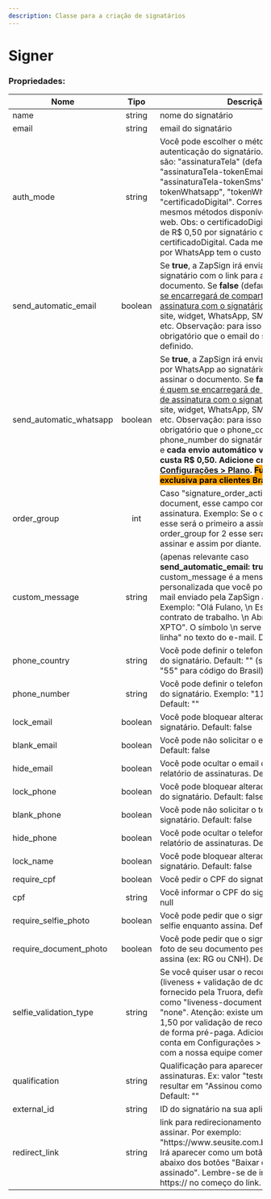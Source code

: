 ```yaml
---
description: Classe para a criação de signatários
---
```


# Signer

### Propriedades:

<table><thead><tr><th>Nome</th><th width="148.33333333333331" align="center">Tipo</th><th>Descrição</th></tr></thead><tbody><tr><td>name</td><td align="center">string</td><td>nome do signatário</td></tr><tr><td>email</td><td align="center">string</td><td>email do signatário</td></tr><tr><td>auth_mode</td><td align="center">string</td><td>Você pode escolher o método de autenticação do signatário. Valores possíveis são: "assinaturaTela" (default), "tokenEmail", "assinaturaTela-tokenEmail", "tokenSms", "assinaturaTela-tokenSms", "assinaturaTela-tokenWhatsapp", "tokenWhatsapp" e "certificadoDigital". Correspondem aos mesmos métodos disponíveis na interface web. Obs: o certificadoDigital tem um custo de R$ 0,50 por signatário que assinar com certificadoDigital. Cada mensagem enviada por WhatsApp tem o custo de R$ 0,50.</td></tr><tr><td>send_automatic_email</td><td align="center">boolean</td><td>Se <strong>true</strong>, a ZapSign irá enviar um e-mail ao signatário com o link para assinar o documento. Se <strong>false</strong> (default), <a href="https://docs.zapsign.com.br/documentos/criar-documento#o-que-fazer-com-a-resposta">você é quem se encarregará de compartilhar o link de assinatura com o signatário</a>, seja pelo seu site, widget, WhatsApp, SMS, e-mail, chat etc. Observação: para isso funcionar, é obrigatório que o email do signatário seja definido.</td></tr><tr><td>send_automatic_whatsapp</td><td align="center">boolean</td><td>Se <strong>true</strong>, a ZapSign irá enviar uma mensagem por WhatsApp ao signatário com o link para assinar o documento. Se <strong>false</strong> (default), <a href="https://docs.zapsign.com.br/documentos/criar-documento#o-que-fazer-com-a-resposta">você é quem se encarregará de compartilhar o link de assinatura com o signatário</a>, seja pelo seu site, widget, WhatsApp, SMS, e-mail, chat etc. Observação: para isso funcionar, é obrigatório que o phone_country e phone_number do signatário sejam definidos e <strong>cada envio automático via WhatsApp custa R$ 0,50. Adicione créditos em</strong> <a href="https://app.zapsign.com.br/conta/configuracoes?tab=plans"><strong>Configurações > Plano</strong></a><strong>. </strong><mark style="background-color:orange;"><strong>Funcionalidade exclusiva para clientes Brasil.</strong></mark></td></tr><tr><td>order_group</td><td align="center">int</td><td>Caso "signature_order_active" esteja ativo no document, esse campo controla a ordem de assinatura. Exemplo: Se o order_group é 1, esse será o primeiro a assinar, se o order_group for 2 esse será o segundo a assinar e assim por diante.</td></tr><tr><td>custom_message</td><td align="center">string</td><td>(apenas relevante caso <strong>send_automatic_email: true</strong>). A custom_message é a mensagem personalizada que você pode inserir no e-mail enviado pela ZapSign ao signatário. Exemplo: "Olá Fulano, \n Este é o seu contrato de trabalho. \n Abraços, Equipe XPTO". O símbolo \n serve para "pular uma linha" no texto do e-mail. Default: ""</td></tr><tr><td>phone_country</td><td align="center">string</td><td>Você pode definir o telefone (código do país) do signatário. Default: "" (sugestão: utilizar "55" para código do Brasil)</td></tr><tr><td>phone_number</td><td align="center">string</td><td>Você pode definir o telefone (DDD + número) do signatário. Exemplo: "11998989222". Default: ""</td></tr><tr><td>lock_email</td><td align="center">boolean</td><td>Você pode bloquear alterações ao e-mail do signatário. Default: false</td></tr><tr><td>blank_email</td><td align="center">boolean</td><td>Você pode não solicitar o email do signatário. Default: false</td></tr><tr><td>hide_email</td><td align="center">boolean</td><td>Você pode ocultar o email do signatário no relatório de assinaturas. Default: false</td></tr><tr><td>lock_phone</td><td align="center">boolean</td><td>Você pode bloquear alterações ao telefone do signatário. Default: false</td></tr><tr><td>blank_phone</td><td align="center">boolean</td><td>Você pode não solicitar o telefone do signatário. Default: false</td></tr><tr><td>hide_phone</td><td align="center">boolean</td><td>Você pode ocultar o telefone do signatário no relatório de assinaturas. Default: false</td></tr><tr><td>lock_name</td><td align="center">boolean</td><td>Você pode bloquear alterações ao nome do signatário. Default: false</td></tr><tr><td>require_cpf</td><td align="center">boolean</td><td>Você pedir o CPF do signatário. Default: false</td></tr><tr><td>cpf</td><td align="center">string</td><td>Você informar o CPF do signatário. Default: null</td></tr><tr><td>require_selfie_photo</td><td align="center">boolean</td><td>Você pode pedir que o signatário tire uma selfie enquanto assina. Default: false</td></tr><tr><td>require_document_photo</td><td align="center">boolean</td><td>Você pode pedir que o signatário tire uma foto de seu documento pessoal enquanto assina (ex: RG ou CNH). Default: false</td></tr><tr><td>selfie_validation_type</td><td align="center">string</td><td>Se você quiser usar o reconhecimento facial (liveness + validação de documento), fornecido pela Truora, defina este campo como "liveness-document-match". Default: "none". Atenção: existe um custo extra de R$ 1,50 por validação de reconhecimento facial, de forma pré-paga. Adicione créditos na sua conta em Configurações > Plano ou converse com a nossa equipe comercial.</td></tr><tr><td>qualification</td><td align="center">string</td><td>Qualificação para aparecer no relatório de assinaturas. Ex: valor "testemunha" irá resultar em "Assinou como testemunha". Default: ""</td></tr><tr><td>external_id</td><td align="center">string</td><td>ID do signatário na sua aplicação. Default: ""</td></tr><tr><td>redirect_link</td><td align="center">string</td><td>link para redirecionamento após signatário assinar. Por exemplo: "https://www.seusite.com.br/agradecimento". Irá aparecer como um botão "CONTINUAR" abaixo dos botões "Baixar original" e "Baixar assinado". Lembre-se de inserir o http:// ou https:// no começo do link. Default: "" </td></tr></tbody></table>
